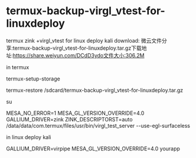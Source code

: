 # termux-backup-virgl_vtest-for-linuxdeploy
termux zink +virgl_vtest for linux deploy kali
download:
微云文件分享:termux-backup-virgl_vtest-for-linuxdeploy.tar.gz下载地址:https://share.weiyun.com/DCdD3ydo文件大小:306.2M

in termux

termux-setup-storage

termux-restore /sdcard/termux-backup-virgl_vtest-for-linuxdeploy.tar.gz

su

MESA_NO_ERROR=1 MESA_GL_VERSION_OVERRIDE=4.0 GALLIUM_DRIVER=zink ZINK_DESCRIPTORST=auto  /data/data/com.termux/files/usr/bin/virgl_test_server --use-egl-surfaceless

in linux deploy kali


GALLIUM_DRIVER=virpipe MESA_GL_VERSION_OVERRIDE=4.0 yourapp
